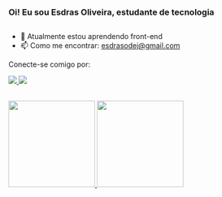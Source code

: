 ### Oi! Eu sou Esdras Oliveira, estudante de tecnologia 

##

- 🌱 Atualmente estou aprendendo front-end
- 📫 Como me encontrar: esdrasodej@gmail.com
  
<div>
  <p>Conecte-se comigo por:</p>
  <a href="https://www.linkedin.com/in/esdras-oliveira-446b261a3/" target="_blank"><img src="https://img.shields.io/badge/LinkedIn-0077B5?style=for-the-badge&logo=linkedin&logoColor=white" target="_blank"</a>
  <a href="https://www.instagram.com/esdras_odj/" target="_blank"><img src="https://img.shields.io/badge/Instagram-E4405F?style=for-the-badge&logo=instagram&logoColor=white" target="_blank"</a>
</div>
    
## 
    
<div>
  <a href="https://github.com/EsdrasOliver">
  <img height="170em" src="https://github-readme-stats.vercel.app/api?username=EsdrasOliver&show_icons=true&theme=dracula&include_all_commits=true&count_private=true"/>
  <img height="170em" src="https://github-readme-stats.vercel.app/api/top-langs/?username=EsdrasOliver&layout=compact&langs_count=7&theme=dracula"/>
</div>
